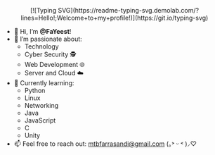 <div align="center">
  [![Typing SVG](https://readme-typing-svg.demolab.com/?lines=Hello!;Welcome+to+my+profile!)](https://git.io/typing-svg)
</div>

- 👋 Hi, I’m **@FaYeest**!
- 👀 I’m passionate about:
  - Technology
  - Cyber Security 🕵️
  - Web Development 🌐
  - Server and Cloud ☁️
- 🌱 Currently learning:
  - Python
  - Linux
  - Networking
  - Java
  - JavaScript
  - C
  - Unity
- 📫 Feel free to reach out: [mtbfarrasandi@gmail.com](mailto:mtbfarrasandi@gmail.com) (｡˃ ᵕ ˂ )⸝♡

<!---
FaYeest/FaYeest is a ✨ special ✨ repository because its `README.md` (this file) appears on your GitHub profile.
You can click the Preview link to take a look at your changes.
--->
